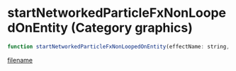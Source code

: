 # startNetworkedParticleFxNonLoopedOnEntity (Category graphics)

```js
function startNetworkedParticleFxNonLoopedOnEntity(effectName: string, entity: number, offsetX: number, offsetY: number, offsetZ: number, rotX: number, rotY: number, rotZ: number, scale: number, axisX: boolean, axisY: boolean, axisZ: boolean): boolean
```

[filename](startNetworkedParticleFxNonLoopedOnEntity_m.md ':include')